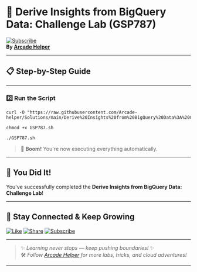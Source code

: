 
# 🚀 Derive Insights from BigQuery Data: Challenge Lab (GSP787)  
[![Subscribe](https://img.shields.io/badge/Subscribe-YouTube-red?style=for-the-badge&logo=youtube)](https://www.youtube.com/@ArcadeHelper1418)  
**By [Arcade Helper](https://www.youtube.com/@ArcadeHelper1418)**

---

## 📋 Step-by-Step Guide

---

### 2️⃣ Run the Script
```
curl -O "https://raw.githubusercontent.com/Arcade-helper/Solutions/main/Derive%20Insights%20from%20BigQuery%20Data%3A%20Challenge%20Lab/GSP787.sh"

chmod +x GSP787.sh

./GSP787.sh
```
> 🚀 **Boom!** You're now executing everything automatically.
---

## 🎉 You Did It!  
You've successfully completed the **Derive Insights from BigQuery Data: Challenge Lab**!

---

## 🌟 Stay Connected & Keep Growing

[![Like](https://img.shields.io/badge/Like-❤️-pink?style=for-the-badge)](https://www.youtube.com/@ArcadeHelper1418) 
[![Share](https://img.shields.io/badge/Share-🔁-blue?style=for-the-badge)](https://www.youtube.com/@ArcadeHelper1418) 
[![Subscribe](https://img.shields.io/badge/Subscribe-🔔-red?style=for-the-badge)](https://www.youtube.com/@ArcadeHelper1418)

---

> ✨ *Learning never stops — keep pushing boundaries!* ✨  
> 🛠️ *Follow [Arcade Helper](https://www.youtube.com/@ArcadeHelper1418) for more labs, tricks, and cloud adventures!*

---
